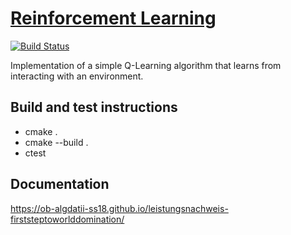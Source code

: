# [Reinforcement Learning](https://github.com/ob-algdatii-ss18/leistungsnachweis-firststeptoworlddomination)
[![Build Status](https://travis-ci.org/ob-algdatii-ss18/leistungsnachweis-firststeptoworlddomination.svg?branch=master)](https://travis-ci.org/ob-algdatii-ss18/leistungsnachweis-firststeptoworlddomination)

Implementation of a simple Q-Learning algorithm that learns from interacting with an environment.

## Build and test instructions

  - cmake .
  - cmake --build .
  - ctest

## Documentation

https://ob-algdatii-ss18.github.io/leistungsnachweis-firststeptoworlddomination/


